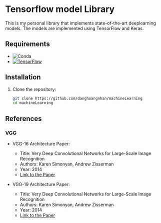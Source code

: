 # Tensorflow model Library

This is my personal library that implements  state-of-the-art deeplearning models. The models are implemented using TensorFlow and Keras.

## Requirements

- ![Conda](https://img.shields.io/badge/Conda-4.13.0-brightgreen)
- [![TensorFlow](https://img.shields.io/badge/TensorFlow-2.8.0-blue?logo=tensorflow)](https://tensorflow.org/)

## Installation

1. Clone the repository:

   ```bash
   git clone https://github.com/danghoangnhan/machineLearning
   cd machineLearning
   ```
## References

### VGG
- VGG-16 Architecture Paper:
    - Title: Very Deep Convolutional Networks for Large-Scale Image Recognition
    - Authors: Karen Simonyan, Andrew Zisserman
    - Year: 2014
    - [Link to the Paper](https://arxiv.org/abs/1409.1556)

- VGG-19 Architecture Paper:
    - Title: Very Deep Convolutional Networks for Large-Scale Image Recognition
    - Authors: Karen Simonyan, Andrew Zisserman
    - Year: 2014
    - [Link to the Paper](https://arxiv.org/abs/1409.1556)
